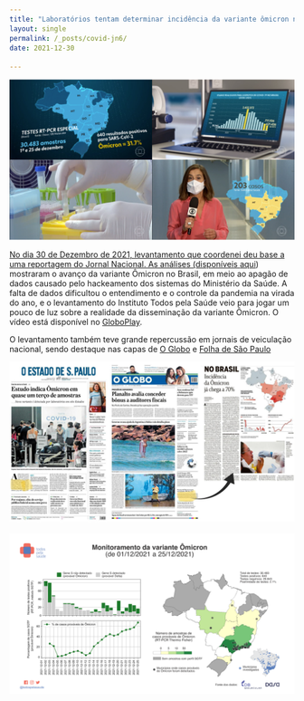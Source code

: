 ```yaml
---
title: "Laboratórios tentam determinar incidência da variante ômicron no Brasil"
layout: single
permalink: /_posts/covid-jn6/
date: 2021-12-30

---
```


<a href="https://andersonbrito.github.io/_posts/covid-jn6/"><img src="/assets/images/cover-jn6.png" width="700">

No dia 30 de Dezembro de 2021, levantamento que coordenei deu base a uma reportagem do Jornal Nacional. As análises (disponíveis [aqui](https://twitter.com/todospelasaude/status/1476200616233943040?s=20)) mostraram o avanço da variante Ômicron no Brasil, em meio ao apagão de dados causado pelo hackeamento dos sistemas do Ministério da Saúde. A falta de dados dificultou o entendimento e o controle da pandemia na virada do ano, e o levantamento do Instituto Todos pela Saúde veio para jogar um pouco de luz sobre a realidade da disseminação da variante Ômicron. O vídeo está disponível no [GloboPlay](https://globoplay.globo.com/v/10172808/).

O levantamento também teve grande repercussão em jornais de veiculação nacional, sendo destaque nas capas de [O Globo](https://oglobo.globo.com/saude/omicron-nova-variante-atingiu-auge-de-70-dos-casos-no-dia-25-de-dezembro-mostra-levantamento-inedito-25335182) e [Folha de São Paulo](https://www1.folha.uol.com.br/equilibrioesaude/2021/12/omicron-representa-mais-de-30-dos-casos-de-covid-no-brasil-mostra-levantamento.shtml)


<img src="/assets/images/cover-jn6.3.png" width="700">
<br/>
<br/>
<img src="/assets/images/cover-jn6.2.png" width="700">